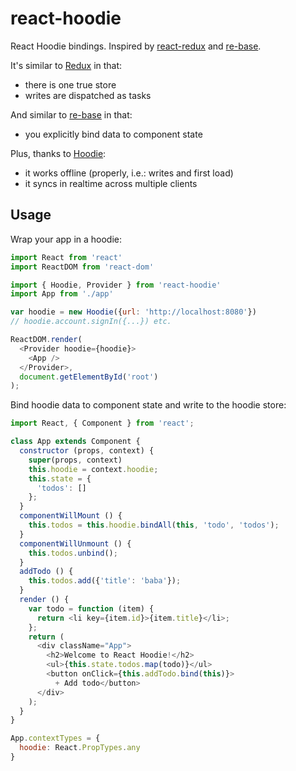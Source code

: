 
# react-hoodie

React Hoodie bindings. Inspired by [react-redux][] and [re-base][].

It's similar to [Redux][] in that:

* there is one true store
* writes are dispatched as tasks

And similar to [re-base][] in that:

* you explicitly bind data to component state

Plus, thanks to [Hoodie][]:

* it works offline (properly, i.e.: writes and first load)
* it syncs in realtime across multiple clients

[react-redux]: http://redux.js.org/docs/basics/UsageWithReact.html
[re-base]: https://github.com/tylermcginnis/re-base
[Redux]: http://redux.js.org/docs/introduction/ThreePrinciples.html
[Hoodie]: http://docs.hood.ie/

## Usage

Wrap your app in a hoodie:

```javascript
import React from 'react'
import ReactDOM from 'react-dom'

import { Hoodie, Provider } from 'react-hoodie'
import App from './app'

var hoodie = new Hoodie({url: 'http://localhost:8080'})
// hoodie.account.signIn({...}) etc.

ReactDOM.render(
  <Provider hoodie={hoodie}>
    <App />
  </Provider>,
  document.getElementById('root')
);
```

Bind hoodie data to component state and write to the hoodie store:

```javascript
import React, { Component } from 'react';

class App extends Component {
  constructor (props, context) {
    super(props, context)
    this.hoodie = context.hoodie;
    this.state = {
      'todos': []
    };
  }
  componentWillMount () {
    this.todos = this.hoodie.bindAll(this, 'todo', 'todos');
  }
  componentWillUnmount () {
    this.todos.unbind();
  }
  addTodo () {
    this.todos.add({'title': 'baba'});
  }
  render () {
    var todo = function (item) {
      return <li key={item.id}>{item.title}</li>;
    };
    return (
      <div className="App">
        <h2>Welcome to React Hoodie!</h2>
        <ul>{this.state.todos.map(todo)}</ul>
        <button onClick={this.addTodo.bind(this)}>
          + Add todo</button>
      </div>
    );
  }
}

App.contextTypes = {
  hoodie: React.PropTypes.any
}
```

